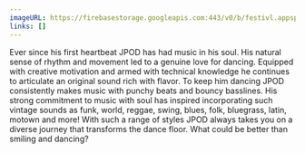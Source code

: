 ```yaml
---
imageURL: https://firebasestorage.googleapis.com:443/v0/b/festivl.appspot.com/o/userContent%2FECEFCAF2-ACA0-4DFD-94F8-06012E8AF957.png?alt=media&token=ca0d29da-11a3-4164-a12a-501fc3a6bdb7
links: []
---
```

Ever since his first heartbeat JPOD has had music in his soul. His natural sense of rhythm and movement led to a genuine love for dancing. Equipped with creative motivation and armed with technical knowledge he continues to articulate an original sound rich with flavor. To keep him dancing JPOD consistently makes music with punchy beats and bouncy basslines. His strong commitment to music with soul has inspired incorporating such vintage sounds as funk, world, reggae, swing, blues, folk, bluegrass, latin, motown and more! With such a range of styles JPOD always takes you on a diverse journey that transforms the dance floor. What could be better than smiling and dancing?